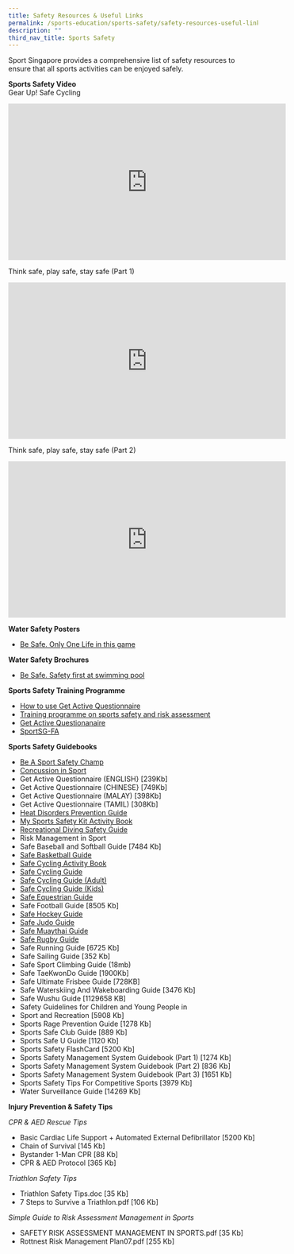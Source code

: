 ```yaml
---
title: Safety Resources & Useful Links
permalink: /sports-education/sports-safety/safety-resources-useful-links/
description: ""
third_nav_title: Sports Safety
---
```

Sport Singapore provides a comprehensive list of safety resources to ensure that all sports activities can be enjoyed safely.

**Sports Safety Video**
<br>
Gear Up! Safe Cycling
<iframe width="560" height="315" src="https://www.youtube.com/embed/TIZ3lIK2W-0" title="YouTube video player" frameborder="0" allow="accelerometer; autoplay; clipboard-write; encrypted-media; gyroscope; picture-in-picture; web-share" allowfullscreen></iframe>

Think safe, play safe, stay safe (Part 1)
<iframe width="560" height="315" src="https://www.youtube.com/embed/Rj2nLHw5oFw" title="YouTube video player" frameborder="0" allow="accelerometer; autoplay; clipboard-write; encrypted-media; gyroscope; picture-in-picture; web-share" allowfullscreen></iframe>

Think safe, play safe, stay safe (Part 2)
<iframe width="560" height="315" src="https://www.youtube.com/embed/AwJ6CQHS97c" title="YouTube video player" frameborder="0" allow="accelerometer; autoplay; clipboard-write; encrypted-media; gyroscope; picture-in-picture; web-share" allowfullscreen></iframe>

**Water Safety Posters**
* [Be Safe. Only One Life in this game](/files/Sport%20Education/Sport%20Safety/Resources%20&%20Useful%20Links/9125A_Sport_A3x10type%20copy_21Feb19_FINAL.pdf)

**Water Safety Brochures**
* [Be Safe. Safety first at swimming pool](/files/Sport%20Education/Sport%20Safety/Resources%20&%20Useful%20Links/SportSG_Be_Safe_Swimming_Brochure_FA2_HR100918.pdf)

**Sports Safety Training Programme**
* [How to use Get Active Questionnaire](https://www.udemy.com/course/how-to-use-get-active-questionnaire-by-sportsg/)
* [Training programme on sports safety and risk assessment](https://www.udemy.com/course/sports-safety-risk-management/)
* [Get Active Questionanaire](/files/Sport%20Education/Sport%20Safety/Resources%20&%20Useful%20Links/11079H_594x841mm_Poster_27Apr20_5pm_FINAL.pdf)
* [SportSG-FA](/files/Sport%20Education/Sport%20Safety/Resources%20&%20Useful%20Links/SportSG-FA.pdf)

**Sports Safety Guidebooks**
* [Be A Sport Safety Champ](/files/Sport%20Education/Sport%20Safety/Resources%20&%20Useful%20Links/BE_A_SPORTS_SAFETY_CHAMP.pdf)
* [Concussion in Sport](/files/Sport%20Education/Sport%20Safety/Resources%20&%20Useful%20Links/SSC_Concussion_Guide_2019_0810B_FINAL.pdf)
* Get Active Questionnaire (ENGLISH} [239Kb]
* Get Active Questionnaire (CHINESE} [749Kb]
* Get Active Questionnaire (MALAY) [398Kb]
* Get Active Questionnaire (TAMIL) [308Kb]
* [Heat Disorders Prevention Guide](/files/Sport%20Education/Sport%20Safety/Resources%20&%20Useful%20Links/Heat_Disorders_Prevention_UV_Protection_Guide.pdf)
* [My Sports Safety Kit Activity Book](/files/Sport%20Education/Sport%20Safety/Resources%20&%20Useful%20Links/My_Sports_Safety_Kit_Activity_Book.pdf)
* [Recreational Diving Safety Guide](/files/Sport%20Education/Sport%20Safety/Resources%20&%20Useful%20Links/Recreational_Diving_Safety_Guide.pdf)
* Risk Management in Sport
* Safe Baseball and Softball Guide [7484 Kb]
* [Safe Basketball Guide](/files/Sport%20Education/Sport%20Safety/Resources%20&%20Useful%20Links/Basketball_Guide_Booklet_Final_24Sep21.pdf)
* [Safe Cycling Activity Book](/files/Sport%20Education/Sport%20Safety/Resources%20&%20Useful%20Links/Safe_Cycling_Activity_Book.pdf)
* [Safe Cycling Guide](/files/Sport%20Education/Sport%20Safety/Resources%20&%20Useful%20Links/Safe_cycling_Web_version_2017.pdf)
* [Safe Cycling Guide (Adult)](/files/Sport%20Education/Sport%20Safety/Resources%20&%20Useful%20Links/SCF_flyers_AdultsLevel1and2.pdf)
* [Safe Cycling Guide (Kids)](/files/Sport%20Education/Sport%20Safety/Resources%20&%20Useful%20Links/SCF_flyers_2016_KidsLevel1and2_21March.pdf)
* [Safe Equestrian Guide](/files/Sport%20Education/Sport%20Safety/Resources%20&%20Useful%20Links/Safe_Equestrian_Guide.pdf)
* Safe Football Guide [8505 Kb]
* [Safe Hockey Guide](/files/Sport%20Education/Sport%20Safety/Resources%20&%20Useful%20Links/SHF_Health_Safety_Guide_9th_Feb_2021.pdf)
* [Safe Judo Guide](/files/Sport%20Education/Sport%20Safety/Resources%20&%20Useful%20Links/Safe_Judo_Guide.pdf)
* [Safe Muaythai Guide](/files/Sport%20Education/Sport%20Safety/Resources%20&%20Useful%20Links/10803G_SSC_MuayThai%20Guide_19Mar20_425pm_FINAL%20copy.pdf)
* [Safe Rugby Guide](/files/Sport%20Education/Sport%20Safety/Resources%20&%20Useful%20Links/Safe_Rugby_Guide.pdf)
* Safe Running Guide [6725 Kb]
* Safe Sailing Guide [352 Kb]
* Safe Sport Climbing Guide (18mb)
* Safe TaeKwonDo Guide [1900Kb]
* Safe Ultimate Frisbee Guide [728KB]
* Safe Waterskiing And Wakeboarding Guide [3476 Kb]
* Safe Wushu Guide [1129658 KB]
* Safety Guidelines for Children and Young People in
* Sport and Recreation [5908 Kb] 
* Sports Rage Prevention Guide [1278 Kb]
* Sports Safe Club Guide [889 Kb]
* Sports Safe U Guide [1120 Kb]
* Sports Safety FlashCard [5200 Kb]
* Sports Safety Management System Guidebook (Part 1) [1274 Kb]
* Sports Safety Management System Guidebook (Part 2) [836 Kb]
* Sports Safety Management System Guidebook (Part 3) [1651 Kb]
* Sports Safety Tips For Competitive Sports [3979 Kb]
* Water Surveillance Guide [14269 Kb]

**Injury Prevention & Safety Tips**

*CPR & AED Rescue Tips*

* Basic Cardiac Life Support + Automated External Defibrillator [5200 Kb]
* Chain of Survival [145 Kb]
* Bystander 1-Man CPR [88 Kb]
* CPR & AED Protocol [365 Kb]


*Triathlon Safety Tips*

* Triathlon Safety Tips.doc [35 Kb]
* 7 Steps to Survive a Triathlon.pdf [106 Kb]


*Simple Guide to Risk Assessment Management in Sports*

* SAFETY RISK ASSESSMENT MANAGEMENT IN SPORTS.pdf [35 Kb]
* Rottnest Risk Management Plan07.pdf [255 Kb]